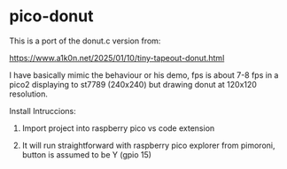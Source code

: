 # pico-donut

This is a port of the donut.c version from:

https://www.a1k0n.net/2025/01/10/tiny-tapeout-donut.html

I have basically mimic the behaviour or his demo, fps is about 7-8 fps in a pico2 displaying to st7789 (240x240) but drawing donut at 120x120 resolution.

Install Intruccions:

1. Import project into raspberry pico vs code extension

2. It will run straightforward with raspberry pico explorer from pimoroni, button is assumed to be Y (gpio 15)

